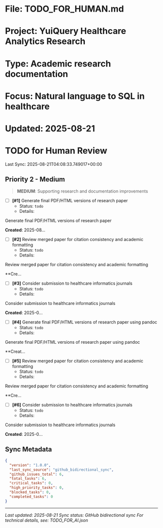 # File: TODO_FOR_HUMAN.md
# Project: YuiQuery Healthcare Analytics Research
# Type: Academic research documentation
# Focus: Natural language to SQL in healthcare
# Updated: 2025-08-21

# TODO for Human Review

Last Sync: 2025-08-21T04:08:33.749017+00:00

## Priority 2 - Medium
> **MEDIUM**: Supporting research and documentation improvements

- [ ] **[#1]** Generate final PDF/HTML versions of research paper
  - Status: `todo`
  - Details: <!-- priority: medium -->


Generate final PDF/HTML versions of research paper

**Created**: 2025-08...

- [ ] **[#2]** Review merged paper for citation consistency and academic formatting
  - Status: `todo`
  - Details: <!-- priority: low -->


Review merged paper for citation consistency and academic formatting

**Cre...

- [ ] **[#3]** Consider submission to healthcare informatics journals
  - Status: `todo`
  - Details: <!-- priority: low -->


Consider submission to healthcare informatics journals

**Created**: 2025-0...

- [ ] **[#4]** Generate final PDF/HTML versions of research paper using pandoc
  - Status: `todo`
  - Details: <!-- priority: medium -->


Generate final PDF/HTML versions of research paper using pandoc

**Creat...

- [ ] **[#5]** Review merged paper for citation consistency and academic formatting
  - Status: `todo`
  - Details: <!-- priority: low -->


Review merged paper for citation consistency and academic formatting

**Cre...

- [ ] **[#6]** Consider submission to healthcare informatics journals
  - Status: `todo`
  - Details: <!-- priority: low -->


Consider submission to healthcare informatics journals

**Created**: 2025-0...

## Sync Metadata
```json
{
  "version": "1.0.0",
  "last_sync_source": "github_bidirectional_sync",
  "github_issues_total": 6,
  "total_tasks": 6,
  "critical_tasks": 0,
  "high_priority_tasks": 0,
  "blocked_tasks": 0,
  "completed_tasks": 0
}
```

---

*Last updated: 2025-08-21*
*Sync status: GitHub bidirectional sync*
*For technical details, see: TODO_FOR_AI.json*